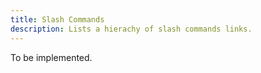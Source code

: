 ```yaml
---
title: Slash Commands
description: Lists a hierachy of slash commands links.
---
```


To be implemented.